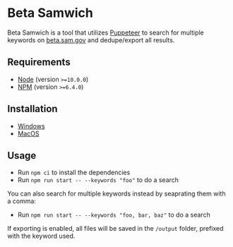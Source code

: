 # Beta Samwich

Beta Samwich is a tool that utilizes [Puppeteer](https://pptr.dev/) to search for multiple keywords on [beta.sam.gov](https://beta.sam.gov) and dedupe/export all results.

## Requirements

* [Node](https://nodejs.org/) (version `>=10.0.0`)
* [NPM](https://www.npmjs.com/get-npm) (version `>=6.4.0`)

## Installation

* [Windows](https://docs.microsoft.com/en-us/windows/nodejs/setup-on-windows)
* [MacOS](https://github.com/tj/n)

## Usage

* Run `npm ci` to install the dependencies
* Run `npm run start -- --keywords "foo"` to do a search

You can also search for multiple keywords instead by seaprating them with a comma:

* Run `npm run start -- --keywords "foo, bar, baz"` to do a search

If exporting is enabled, all files will be saved in the `/output` folder, prefixed with the keyword used.
